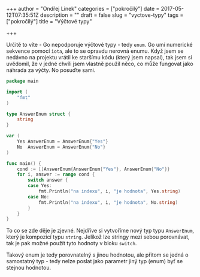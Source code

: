 +++
author = "Ondřej Linek"
categories = ["pokročilý"]
date = 2017-05-12T07:35:51Z
description = ""
draft = false
slug = "vyctove-typy"
tags = ["pokročilý"]
title = "Výčtové typy"

+++

Určitě to víte - Go nepodporuje výčtové typy - tedy `enum`. Go umí numerické sekvence pomocí `iota`, ale to se opravdu nerovná enumu. Když jsem se nedávno na projektu vrátil ke staršímu kódu (který jsem napsal), tak jsem si uvědomil, že v jedné chvíli jsem vlastně použil něco, co může fungovat jako náhrada za výčty. No posuďte sami.

```go
package main

import (
	"fmt"
)

type AnswerEnum struct {
	string
}

var (
	Yes AnswerEnum = AnswerEnum{"Yes"}
	No  AnswerEnum = AnswerEnum{"No"}
)

func main() {
	cond := []AnswerEnum{AnswerEnum{"Yes"}, AnswerEnum{"No"}}
	for i, answer := range cond {
		switch answer {
		case Yes:
			fmt.Println("na indexu", i, "je hodnota", Yes.string)
		case No:
			fmt.Println("na indexu", i, "je hodnota", No.string)
		}
	}
}
```

To co se zde děje je zjevné. Nejdříve si vytvoříme nový typ typu `AnswerEnum`, který je kompozicí typu `string`. Jelikož lze stringy mezi sebou porovnávat, tak je pak možné použít tyto hodnoty v bloku `switch`.

Takový enum je tedy porovnatelný s jinou hodnotou, ale přitom se jedná o samostatný typ - tedy nelze poslat jako parametr jiný typ (enum) byť se stejnou hodnotou.
